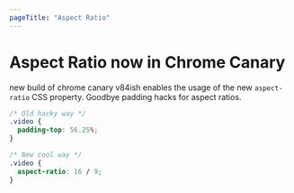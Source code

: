 ```yaml
---
pageTitle: "Aspect Ratio"
---
```

# Aspect Ratio now in Chrome Canary

new build of chrome canary v84ish enables the usage of the new `aspect-ratio` CSS property. Goodbye padding hacks for aspect ratios.

```css
/* Old hacky way */
.video {
  padding-top: 56.25%;
}

/* New cool way */
.video {
  aspect-ratio: 16 / 9;
}
```

